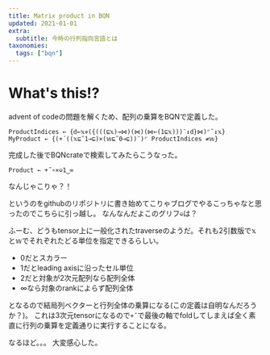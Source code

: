 ```yaml
---
title: Matrix product in BQN
updated: 2021-01-01
extra:
  subtitle: 今時の行列指向言語とは
taxonomies:
  tags: ["bqn"]
---
```

# What's this!?
advent of codeの問題を解くため、配列の乗算をBQNで定義した。

```apl
ProductIndices ← {d←𝕩⋄({(((⊑𝕩)⊸⋈)(⋈)(⋈⟜(1⊑𝕩)))¨↕d}⋈)⌜˜↕𝕩}
MyProduct ← {(+´((𝕩⊑˜1⊸⊑)×(𝕨⊑˜0⊸⊑))¨)⌜ ProductIndices ≠𝕨}
```

完成した後でBQNcrateで検索してみたらこうなった。

```apl
Product ← +˝∘×⎉1‿∞
```
なんじゃこりゃ？！

というのをgithubのリポジトリに書き始めてこりゃブログでやるこっちゃなと思ったのでこちらに引っ越し。
なんなんだよこのグリフ`⎉`は？

ふーむ、どうもtensor上に一般化されたtraverseのようだ。それも2引数版で𝕩と𝕨でそれぞれたどる単位を指定できるらしい。

- 0だとスカラー
- 1だとleading axisに沿ったセル単位
- 2だと対象が2次元配列なら配列全体
- ∞なら対象のrankによらず配列全体

となるので結局列ベクターと行列全体の乗算になる(この定義は自明なんだろうか？)。
これは3次元tensorになるので`+˝`で最後の軸でfoldしてしまえば全く素直に行列の乗算を定義通りに実行することになる。

なるほど。。。
大変感心した。

